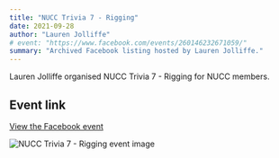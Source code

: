 ```yaml
---
title: "NUCC Trivia 7 - Rigging"
date: 2021-09-28
author: "Lauren Jolliffe"
# event: "https://www.facebook.com/events/260146232671059/"
summary: "Archived Facebook listing hosted by Lauren Jolliffe."
---
```

Lauren Jolliffe organised NUCC Trivia 7 - Rigging for NUCC members.

## Event link

[View the Facebook event](https://www.facebook.com/events/260146232671059/)

![NUCC Trivia 7 - Rigging event image](/trip/event-images/20210928_nucc_trivia_7_rigging.jpg)
